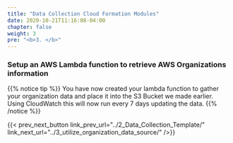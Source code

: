 ```yaml
---
title: "Data Collection Cloud Formation Modules"
date: 2020-10-21T11:16:08-04:00
chapter: false
weight: 3
pre: "<b>3. </b>"
---
```


### Setup an AWS Lambda function to retrieve AWS Organizations information


{{% notice tip %}}
You have now created your lambda function  to gather your organization data and place it into the S3 Bucket we made earlier. Using CloudWatch this will now run every 7 days updating  the data. 
{{% /notice %}}


{{< prev_next_button link_prev_url="../2_Data_Collection_Template/" link_next_url="../3_utilize_organization_data_source/" />}}
